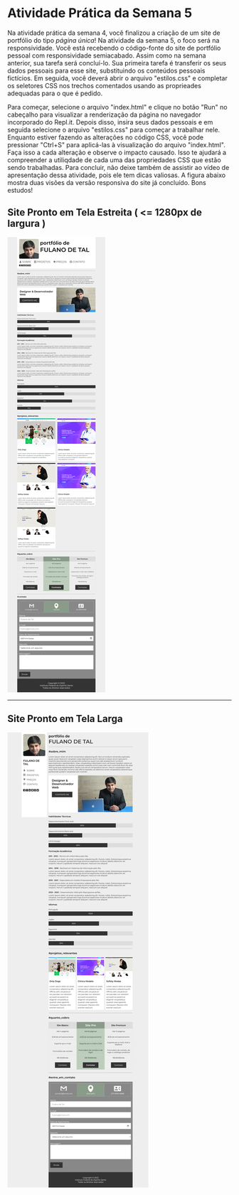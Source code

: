 # Atividade Prática da Semana 5  

Na atividade prática da semana 4, você finalizou a criação de um site de portfólio do tipo *página única*! Na atividade da semana 5, o foco será na responsividade. Você está recebendo o código-fonte do site de portfólio pessoal com responsividade semiacabado. Assim como na semana anterior, sua tarefa será concluí-lo. Sua primeira tarefa é transferir os seus dados pessoais para esse site, substituindo os conteúdos pessoais fictícios. Em seguida, você deverá abrir o arquivo "estilos.css" e completar os seletores CSS nos trechos comentados usando as proprieades adequadas para o que é pedido.

Para começar, selecione o arquivo "index.html" e clique no botão "Run" no cabeçalho para visualizar a renderização da página no navegador incorporado do Repl.it. Depois disso, insira seus dados pessoais e em seguida selecione o arquivo "estilos.css" para começar a trabalhar nele. Enquanto estiver fazendo as alterações no código CSS, você pode pressionar "Ctrl+S" para aplicá-las à visualização do arquivo "index.html". Faça isso a cada alteração e observe o impacto causado. Isso te ajudará a compreender a utiliqdade de cada uma das propriedades CSS que estão sendo trabalhadas. Para concluir, não deixe também de assistir ao vídeo de apresentação dessa atividade, pois ele tem dicas valiosas. A figura abaixo mostra duas visões da versão responsiva do site já concluído. Bons estudos!

## Site Pronto em Tela Estreita ( <= 1280px de largura )

<img src="assets/siteTelaEstreita.png" alt="Site em Telas Estreitas" />

<hr>

## Site Pronto em Tela Larga

<img src="assets/siteTelaLarga.png" alt="Site em Telas Largas" />